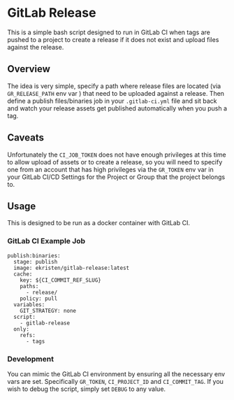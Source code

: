 # GitLab Release

This is a simple bash script designed to run in GitLab CI when tags are pushed to a project to create a release if it does not exist and upload files against the release.

## Overview

The idea is very simple, specify a path where release files are located (via `GR_RELEASE_PATH` env var ) that need to be uploaded against a release. Then define a publish files/binaries job in your `.gitlab-ci.yml` file and sit back and watch your release assets get published automatically when you push a tag.

## Caveats

Unfortunately the `CI_JOB_TOKEN` does not have enough privileges at this time to allow upload of assets or to create a release, so you will need to specify one from an account that has high privileges via the `GR_TOKEN` env var in your GitLab CI/CD Settings for the Project or Group that the project belongs to.

## Usage

This is designed to be run as a docker container with GitLab CI. 

### GitLab CI Example Job

```
publish:binaries:
  stage: publish
  image: ekristen/gitlab-release:latest
  cache:
    key: ${CI_COMMIT_REF_SLUG}
    paths:
      - release/
    policy: pull
  variables:
    GIT_STRATEGY: none
  script:
    - gitlab-release
  only:
    refs:
      - tags
```

### Development

You can mimic the GitLab CI environment by ensuring all the necessary env vars are set. Specifically `GR_TOKEN`, `CI_PROJECT_ID` and `CI_COMMIT_TAG`. If you wish to debug the script, simply set `DEBUG` to any value.
